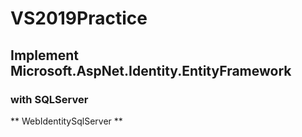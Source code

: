 # VS2019Practice

## Implement Microsoft.AspNet.Identity.EntityFramework

### with SQLServer
** WebIdentitySqlServer **
